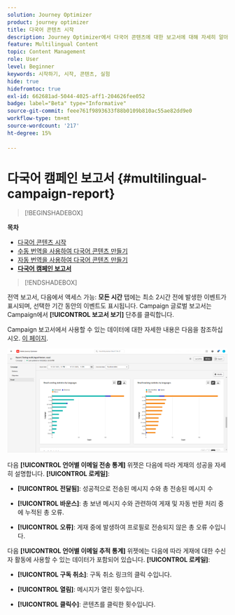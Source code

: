 ```yaml
---
solution: Journey Optimizer
product: journey optimizer
title: 다국어 콘텐츠 시작
description: Journey Optimizer에서 다국어 콘텐츠에 대한 보고서에 대해 자세히 알아보기
feature: Multilingual Content
topic: Content Management
role: User
level: Beginner
keywords: 시작하기, 시작, 콘텐츠, 실험
hide: true
hidefromtoc: true
exl-id: 662681ad-5044-4025-aff1-204626fee052
badge: label="Beta" type="Informative"
source-git-commit: feee761f9893633f88b0109b810ac55ae82dd9e0
workflow-type: tm+mt
source-wordcount: '217'
ht-degree: 15%

---
```


# 다국어 캠페인 보고서 {#multilingual-campaign-report}

>[!BEGINSHADEBOX]

**목차**

* [다국어 콘텐츠 시작](multilingual-gs.md)
* [수동 번역을 사용하여 다국어 콘텐츠 만들기](multilingual-manual.md)
* [자동 번역을 사용하여 다국어 콘텐츠 만들기](multilingual-automated.md)
* **[다국어 캠페인 보고서](multilingual-report.md)**

>[!ENDSHADEBOX]

전역 보고서, 다음에서 액세스 가능: **모든 시간** 탭에는 최소 2시간 전에 발생한 이벤트가 표시되며, 선택한 기간 동안의 이벤트도 표시됩니다. Campaign 글로벌 보고서는 Campaign에서 **[!UICONTROL 보고서 보기]** 단추를 클릭합니다.

Campaign 보고서에서 사용할 수 있는 데이터에 대한 자세한 내용은 다음을 참조하십시오. [이 페이지](../reports/campaign-global-report.md).

![](assets/report_multilingual.png)

다음 **[!UICONTROL 언어별 이메일 전송 통계]** 위젯은 다음에 따라 게재의 성공을 자세히 설명합니다. **[!UICONTROL 로케일]**:

* **[!UICONTROL 전달됨]**: 성공적으로 전송된 메시지 수와 총 전송된 메시지 수

* **[!UICONTROL 바운스]**: 총 보낸 메시지 수와 관련하여 게재 및 자동 반환 처리 중에 누적된 총 오류.

* **[!UICONTROL 오류]**: 게재 중에 발생하여 프로필로 전송되지 않은 총 오류 수입니다.

다음 **[!UICONTROL 언어별 이메일 추적 통계]** 위젯에는 다음에 따라 게재에 대한 수신자 활동에 사용할 수 있는 데이터가 포함되어 있습니다. **[!UICONTROL 로케일]**:

* **[!UICONTROL 구독 취소]**: 구독 취소 링크의 클릭 수입니다.

* **[!UICONTROL 열림]**: 메시지가 열린 횟수입니다.

* **[!UICONTROL 클릭수]**: 콘텐츠를 클릭한 횟수입니다.
